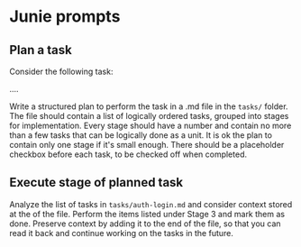 # Junie prompts

## Plan a task

Consider the following task:

....

Write a structured plan to perform the task in a .md file in the `tasks/` folder.
The file should contain a list of logically ordered tasks, grouped into stages for implementation.
Every stage should have a number and contain no more than a few tasks that can be logically done as a unit.
It is ok the plan to contain only one stage if it's small enough.
There should be a placeholder checkbox before each task, to be checked off when completed.

## Execute stage of planned task

Analyze the list of tasks in `tasks/auth-login.md` and consider context stored at the of the file.
Perform the items listed under Stage 3 and mark them as done.
Preserve context by adding it to the end of the file, so that you can read it back and continue working on the tasks in the future.
